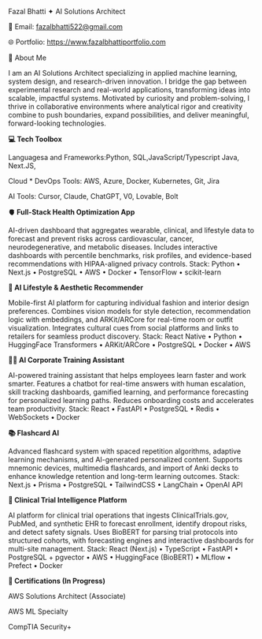 Fazal Bhatti ✦ AI Solutions Architect

📧 Email: fazalbhatti522@gmail.com

🌐 Portfolio: https://www.fazalbhattiportfolio.com

👋 About Me

I am an AI Solutions Architect specializing in applied machine learning, system design, and research-driven innovation. I bridge the gap between experimental research and real-world applications, transforming ideas into scalable, impactful systems. Motivated by curiosity and problem-solving, I thrive in collaborative environments where analytical rigor and creativity combine to push boundaries, expand possibilities, and deliver meaningful, forward-looking technologies.

**💻 Tech Toolbox**

Languagesa and Frameworks:Python, SQL,JavaScript/Typescript Java, Next.JS, 

Cloud * DevOps Tools: AWS, Azure, Docker,  Kubernetes, Git, Jira

AI Tools: Cursor, Claude, ChatGPT, V0, Lovable, Bolt


**🫀 Full-Stack Health Optimization App**

AI-driven dashboard that aggregates wearable, clinical, and lifestyle data to forecast and prevent risks across cardiovascular, cancer, neurodegenerative, and metabolic diseases. Includes interactive dashboards with percentile benchmarks, risk profiles, and evidence-based recommendations with HIPAA-aligned privacy controls.
Stack: Python • Next.js • PostgreSQL • AWS • Docker • TensorFlow • scikit-learn

**🎨 AI Lifestyle & Aesthetic Recommender**

Mobile-first AI platform for capturing individual fashion and interior design preferences. Combines vision models for style detection, recommendation logic with embeddings, and ARKit/ARCore for real-time room or outfit visualization. Integrates cultural cues from social platforms and links to retailers for seamless product discovery.
Stack: React Native • Python • HuggingFace Transformers • ARKit/ARCore • PostgreSQL • Docker • AWS

**👨‍💼 AI Corporate Training Assistant**

AI-powered training assistant that helps employees learn faster and work smarter. Features a chatbot for real-time answers with human escalation, skill tracking dashboards, gamified learning, and performance forecasting for personalized learning paths. Reduces onboarding costs and accelerates team productivity.
Stack: React • FastAPI • PostgreSQL • Redis • WebSockets • Docker

**📚 Flashcard AI**

Advanced flashcard system with spaced repetition algorithms, adaptive learning mechanisms, and AI-generated personalized content. Supports mnemonic devices, multimedia flashcards, and import of Anki decks to enhance knowledge retention and long-term learning outcomes.
Stack: Next.js • Prisma • PostgreSQL • TailwindCSS • LangChain • OpenAI API

**🧪 Clinical Trial Intelligence Platform**

AI platform for clinical trial operations that ingests ClinicalTrials.gov, PubMed, and synthetic EHR to forecast enrollment, identify dropout risks, and detect safety signals. Uses BioBERT for parsing trial protocols into structured cohorts, with forecasting engines and interactive dashboards for multi-site management.
Stack: React (Next.js) • TypeScript • FastAPI • PostgreSQL + pgvector • AWS • HuggingFace (BioBERT) • MLflow • Prefect • Docker

**🎯 Certifications (In Progress)**

AWS Solutions Architect (Associate)

AWS ML Specialty

CompTIA Security+

